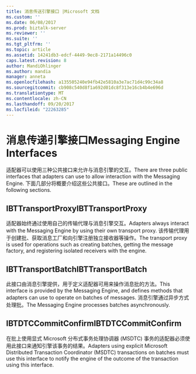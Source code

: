 ```yaml
---
title: 消息传送引擎接口 |Microsoft 文档
ms.custom: ''
ms.date: 06/08/2017
ms.prod: biztalk-server
ms.reviewer: ''
ms.suite: ''
ms.tgt_pltfrm: ''
ms.topic: article
ms.assetid: 14241db3-edcf-4449-9ec8-2171a14496c0
caps.latest.revision: 8
author: MandiOhlinger
ms.author: mandia
manager: anneta
ms.openlocfilehash: a135505240e94fb42e5810a3e7ac71d4c99c34a8
ms.sourcegitcommit: cb908c540d8f1a692d01dc8f313e16cb4b4e696d
ms.translationtype: MT
ms.contentlocale: zh-CN
ms.lasthandoff: 09/20/2017
ms.locfileid: "22263285"
---
```

# <a name="messaging-engine-interfaces"></a><span data-ttu-id="c2d49-102">消息传递引擎接口</span><span class="sxs-lookup"><span data-stu-id="c2d49-102">Messaging Engine Interfaces</span></span>
<span data-ttu-id="c2d49-103">适配器可以使用三种公共接口来允许与消息引擎的交互。</span><span class="sxs-lookup"><span data-stu-id="c2d49-103">There are three public interfaces that adapters can use to allow interaction with the Messaging Engine.</span></span> <span data-ttu-id="c2d49-104">下面几部分将概要介绍这些公共接口。</span><span class="sxs-lookup"><span data-stu-id="c2d49-104">These are outlined in the following sections.</span></span>  
  
## <a name="ibttransportproxy"></a><span data-ttu-id="c2d49-105">IBTTransportProxy</span><span class="sxs-lookup"><span data-stu-id="c2d49-105">IBTTransportProxy</span></span>  
 <span data-ttu-id="c2d49-106">适配器始终通过使用自己的传输代理与消息引擎交互。</span><span class="sxs-lookup"><span data-stu-id="c2d49-106">Adapters always interact with the Messaging Engine by using their own transport proxy.</span></span> <span data-ttu-id="c2d49-107">该传输代理用于创建批、获取消息工厂和向引擎注册独立接收器等操作。</span><span class="sxs-lookup"><span data-stu-id="c2d49-107">The transport proxy is used for operations such as creating batches, getting the message factory, and registering isolated receivers with the engine.</span></span>  
  
## <a name="ibttransportbatch"></a><span data-ttu-id="c2d49-108">IBTTransportBatch</span><span class="sxs-lookup"><span data-stu-id="c2d49-108">IBTTransportBatch</span></span>  
 <span data-ttu-id="c2d49-109">此接口由消息引擎提供，用于定义适配器可用来操作消息批的方法。</span><span class="sxs-lookup"><span data-stu-id="c2d49-109">This interface is provided by the Messaging Engine, and defines methods that adapters can use to operate on batches of messages.</span></span> <span data-ttu-id="c2d49-110">消息引擎通过异步方式处理批。</span><span class="sxs-lookup"><span data-stu-id="c2d49-110">The Messaging Engine processes batches asynchronously.</span></span>  
  
## <a name="ibtdtccommitconfirm"></a><span data-ttu-id="c2d49-111">IBTDTCCommitConfirm</span><span class="sxs-lookup"><span data-stu-id="c2d49-111">IBTDTCCommitConfirm</span></span>  
 <span data-ttu-id="c2d49-112">在批上使用显式 Microsoft 分布式事务处理协调器 (MSDTC) 事务的适配器必须使用此接口来通知引擎该事务的结果。</span><span class="sxs-lookup"><span data-stu-id="c2d49-112">Adapters using explicit Microsoft Distributed Transaction Coordinator (MSDTC) transactions on batches must use this interface to notify the engine of the outcome of the transaction using this interface.</span></span>